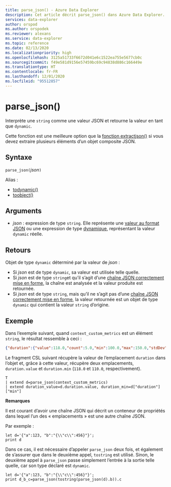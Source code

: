 ```yaml
---
title: parse_json() - Azure Data Explorer
description: Cet article décrit parse_json() dans Azure Data Explorer.
services: data-explorer
author: orspod
ms.author: orspodek
ms.reviewer: alexans
ms.service: data-explorer
ms.topic: reference
ms.date: 02/13/2020
ms.localizationpriority: high
ms.openlocfilehash: 3125a51733f6672d041e6c1522ea755e5677cb0c
ms.sourcegitcommit: f49e581d9156e57459bc69c94838d886c166449e
ms.translationtype: HT
ms.contentlocale: fr-FR
ms.lasthandoff: 12/01/2020
ms.locfileid: "95512857"
---
```

# <a name="parse_json"></a>parse_json()

Interprète une `string` comme une valeur JSON et retourne la valeur en tant que `dynamic`.

Cette fonction est une meilleure option que la [fonction extractjson()](./extractjsonfunction.md) si vous devez extraire plusieurs éléments d’un objet composite JSON.

## <a name="syntax"></a>Syntaxe

`parse_json(`*json*`)`

Alias :
- [todynamic()](./todynamicfunction.md)
- [toobject()](./todynamicfunction.md)

## <a name="arguments"></a>Arguments

* *json* : expression de type `string`. Elle représente une [valeur au format JSON](https://json.org/) ou une expression de type [dynamique](./scalar-data-types/dynamic.md), représentant la valeur `dynamic` réelle.

## <a name="returns"></a>Retours

Objet de type `dynamic` déterminé par la valeur de *json* :
* Si *json* est de type `dynamic`, sa valeur est utilisée telle quelle.
* Si *json* est de type `string`et qu’il s’agit d’une [chaîne JSON correctement mise en forme](https://json.org/), la chaîne est analysée et la valeur produite est retournée.
* Si *json* est de type `string`, mais qu’il ne s’agit pas d’une [chaîne JSON correctement mise en forme](https://json.org/), la valeur retournée est un objet de type `dynamic` qui contient la valeur `string` d’origine.

## <a name="example"></a>Exemple

Dans l’exemple suivant, quand `context_custom_metrics` est un élément `string`, le résultat ressemble à ceci :

```json
{"duration":{"value":118.0,"count":5.0,"min":100.0,"max":150.0,"stdDev":0.0,"sampledValue":118.0,"sum":118.0}}
```

Le fragment CSL suivant récupère la valeur de l’emplacement `duration` dans l’objet et, grâce à cette valeur, récupère deux emplacements, `duration.value` et `duration.min` (`118.0` et `110.0`, respectivement).

```kusto
T
| extend d=parse_json(context_custom_metrics) 
| extend duration_value=d.duration.value, duration_min=d["duration"]["min"]
```

**Remarques**

Il est courant d’avoir une chaîne JSON qui décrit un conteneur de propriétés dans lequel l’un des « emplacements » est une autre chaîne JSON. 

Par exemple :

```kusto
let d='{"a":123, "b":"{\\"c\\":456}"}';
print d
```

Dans ce cas, il est nécessaire d’appeler `parse_json` deux fois, et également de s’assurer que dans le deuxième appel, `tostring` est utilisé. Sinon, le deuxième appel à `parse_json` passe simplement l’entrée à la sortie telle quelle, car son type déclaré est `dynamic`.

```kusto
let d='{"a":123, "b":"{\\"c\\":456}"}';
print d_b_c=parse_json(tostring(parse_json(d).b)).c
```
